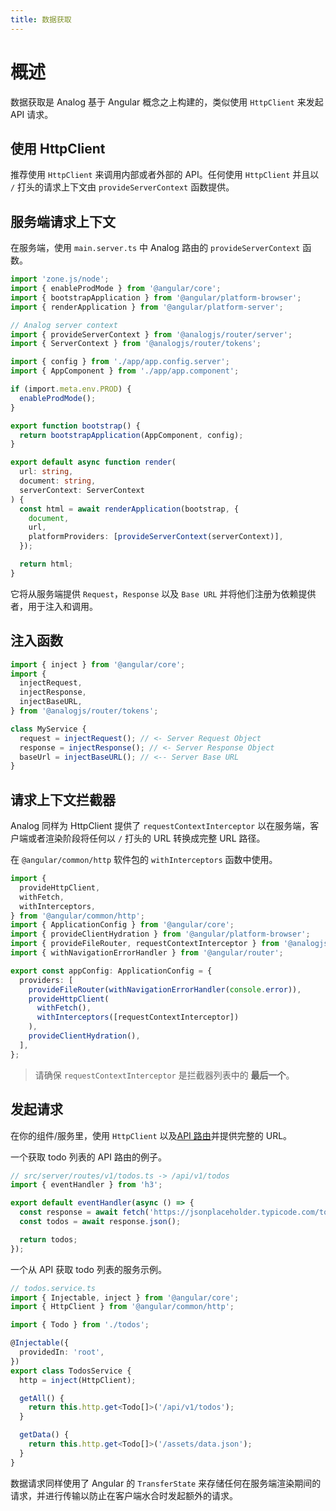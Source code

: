 ```yaml
---
title: 数据获取
---
```


# 概述

数据获取是 Analog 基于 Angular 概念之上构建的，类似使用 `HttpClient` 来发起 API 请求。

## 使用 HttpClient

推荐使用 `HttpClient` 来调用内部或者外部的 API。任何使用 `HttpClient` 并且以 `/` 打头的请求上下文由 `provideServerContext` 函数提供。

## 服务端请求上下文

在服务端，使用 `main.server.ts` 中 Analog 路由的 `provideServerContext` 函数。

```ts
import 'zone.js/node';
import { enableProdMode } from '@angular/core';
import { bootstrapApplication } from '@angular/platform-browser';
import { renderApplication } from '@angular/platform-server';

// Analog server context
import { provideServerContext } from '@analogjs/router/server';
import { ServerContext } from '@analogjs/router/tokens';

import { config } from './app/app.config.server';
import { AppComponent } from './app/app.component';

if (import.meta.env.PROD) {
  enableProdMode();
}

export function bootstrap() {
  return bootstrapApplication(AppComponent, config);
}

export default async function render(
  url: string,
  document: string,
  serverContext: ServerContext
) {
  const html = await renderApplication(bootstrap, {
    document,
    url,
    platformProviders: [provideServerContext(serverContext)],
  });

  return html;
}
```

它将从服务端提供 `Request`，`Response` 以及 `Base URL` 并将他们注册为依赖提供者，用于注入和调用。

## 注入函数

```ts
import { inject } from '@angular/core';
import {
  injectRequest,
  injectResponse,
  injectBaseURL,
} from '@analogjs/router/tokens';

class MyService {
  request = injectRequest(); // <- Server Request Object
  response = injectResponse(); // <- Server Response Object
  baseUrl = injectBaseURL(); // <-- Server Base URL
}
```

## 请求上下文拦截器

Analog 同样为 HttpClient 提供了 `requestContextInterceptor` 以在服务端，客户端或者渲染阶段将任何以 `/` 打头的 URL 转换成完整 URL 路径。

在 `@angular/common/http` 软件包的 `withInterceptors` 函数中使用。

```ts
import {
  provideHttpClient,
  withFetch,
  withInterceptors,
} from '@angular/common/http';
import { ApplicationConfig } from '@angular/core';
import { provideClientHydration } from '@angular/platform-browser';
import { provideFileRouter, requestContextInterceptor } from '@analogjs/router';
import { withNavigationErrorHandler } from '@angular/router';

export const appConfig: ApplicationConfig = {
  providers: [
    provideFileRouter(withNavigationErrorHandler(console.error)),
    provideHttpClient(
      withFetch(),
      withInterceptors([requestContextInterceptor])
    ),
    provideClientHydration(),
  ],
};
```

> 请确保 `requestContextInterceptor` 是拦截器列表中的 **最后一个**。

## 发起请求

在你的组件/服务里，使用 `HttpClient` 以及[API 路由](/docs/features/api/overview)并提供完整的 URL。

一个获取 todo 列表的 API 路由的例子。

```ts
// src/server/routes/v1/todos.ts -> /api/v1/todos
import { eventHandler } from 'h3';

export default eventHandler(async () => {
  const response = await fetch('https://jsonplaceholder.typicode.com/todos');
  const todos = await response.json();

  return todos;
});
```

一个从 API 获取 todo 列表的服务示例。

```ts
// todos.service.ts
import { Injectable, inject } from '@angular/core';
import { HttpClient } from '@angular/common/http';

import { Todo } from './todos';

@Injectable({
  providedIn: 'root',
})
export class TodosService {
  http = inject(HttpClient);

  getAll() {
    return this.http.get<Todo[]>('/api/v1/todos');
  }

  getData() {
    return this.http.get<Todo[]>('/assets/data.json');
  }
}
```

数据请求同样使用了 Angular 的 `TransferState` 来存储任何在服务端渲染期间的请求，并进行传输以防止在客户端水合时发起额外的请求。
